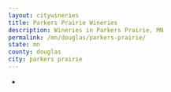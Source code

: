 ```yaml
---
layout: citywineries
title: Parkers Prairie Wineries
description: Wineries in Parkers Prairie, MN
permalink: /mn/douglas/parkers-prairie/
state: mn
county: douglas
city: parkers prairie
---
```

-
